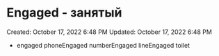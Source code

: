 # Engaged - занятый

Created: October 17, 2022 6:48 PM
Updated: October 17, 2022 6:48 PM

- engaged phoneEngaged numberEngaged lineEngaged toilet
